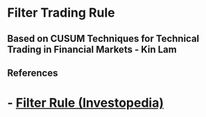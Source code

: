 # Filter Trading Rule 

## Based on CUSUM Techniques for Technical Trading in Financial Markets - Kin Lam 

## References 
# - [Filter Rule (Investopedia)](https://www.investopedia.com/terms/f/filterrule.asp)